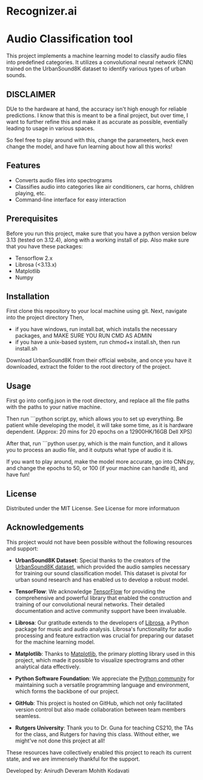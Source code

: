 # Recognizer.ai
# Audio Classification tool 
This project implements a machine learning model to classify audio files into predefined categories. It utilizes a convolutional neural network (CNN) trained on the UrbanSound8K dataset to identify various types of urban sounds. 

## DISCLAIMER 
DUe to the hardware at hand, the accuracy isn't high enough for reliable predictions. I know that this is meant to be a final project, but over time, I want to further refine this and make it as accurate as possible, eventially leading to usage in various spaces. 

So feel free to play around with this, change the parameeters, heck even change the model, and have fun learning about how all this works! 

## Features
- Converts audio files into spectrograms 
- Classifies audio into categories like air conditioners, car horns, children playing, etc.
- Command-line interface for easy interaction 

## Prerequisites
Before you run this project, make sure that you have a python version below 3.13 (tested on 3.12.4), along with a working install of pip. Also make sure that you have these packages: 
- Tensorflow 2.x
- Librosa (<3.13.x)
- Matplotlib
- Numpy 

## Installation 
First clone this repository to your local machine using git.
Next, navigate into the project directory 
Then, 
- if you have windows, run install.bat, which installs the necessary packages, and MAKE SURE YOU RUN CMD AS ADMIN 
- if you have a unix-based system, run chmod+x install.sh, then run install.sh

Download UrbanSound8K from their official website, and once you have it downloaded, extract the folder to the root directory of the project. 

## Usage 
First go into config.json in the root directory, and replace all the file paths with the paths to your native machine. 

Then run ```python script.py, which allows you to set up everything. Be patient while developing the model, it will take some time, as it is hardware dependent. 
(Approx: 20 mins for 20 epochs on a 12900HK/16GB Dell XPS)

After that, run ```python user.py, which is the main function, and it allows you to process an audio file, and it outputs what type of audio it is. 

If you want to play around, make the model more accurate, go into CNN.py, and change the epochs to 50, or 100 (if your machine can handle it), and have fun!

## License 
Distributed under the MIT License. See License for more informatuon 

## Acknowledgements 

This project would not have been possible without the following resources and support:

- **UrbanSound8K Dataset**: Special thanks to the creators of the [UrbanSound8K dataset](https://urbansounddataset.weebly.com/urbansound8k.html), which provided the audio samples necessary for training our sound classification model. This dataset is pivotal for urban sound research and has enabled us to develop a robust model.

- **TensorFlow**: We acknowledge [TensorFlow](https://www.tensorflow.org/) for providing the comprehensive and powerful library that enabled the construction and training of our convolutional neural networks. Their detailed documentation and active community support have been invaluable.

- **Librosa**: Our gratitude extends to the developers of [Librosa](https://librosa.org/doc/latest/index.html), a Python package for music and audio analysis. Librosa's functionality for audio processing and feature extraction was crucial for preparing our dataset for the machine learning model.

- **Matplotlib**: Thanks to [Matplotlib](https://matplotlib.org/), the primary plotting library used in this project, which made it possible to visualize spectrograms and other analytical data effectively.

- **Python Software Foundation**: We appreciate the [Python community](https://www.python.org/) for maintaining such a versatile programming language and environment, which forms the backbone of our project.

- **GitHub**: This project is hosted on GitHub, which not only facilitated version control but also made collaboration between team members seamless. 
- **Rutgers University**: Thank you to Dr. Guna for teaching CS210, the TAs for the class,  and Rutgers for having this class. Without either, we might've not done this project at all! 

These resources have collectively enabled this project to reach its current state, and we are immensely thankful for the support.


Developed by: 
Anirudh Deveram 
Mohith Kodavati 
